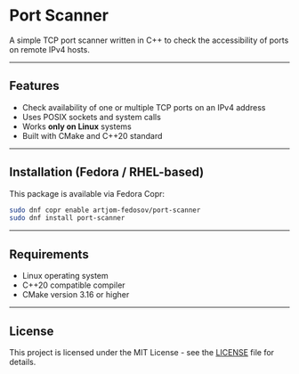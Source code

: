 # Port Scanner

A simple TCP port scanner written in C++ to check the accessibility of ports on remote IPv4 hosts.

---

## Features

- Check availability of one or multiple TCP ports on an IPv4 address
- Uses POSIX sockets and system calls
- Works **only on Linux** systems
- Built with CMake and C++20 standard

---

## Installation (Fedora / RHEL-based)

This package is available via Fedora Copr:

```bash
sudo dnf copr enable artjom-fedosov/port-scanner
sudo dnf install port-scanner
```

---

## Requirements

- Linux operating system
- C++20 compatible compiler
- CMake version 3.16 or higher

---

## License

This project is licensed under the MIT License - see the [LICENSE](LICENSE) file for details.
